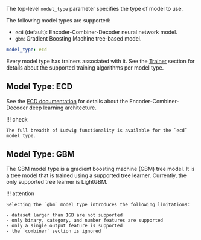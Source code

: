 The top-level `model_type` parameter specifies the type of model to use.

The following model types are supported:

- `ecd` (default): Encoder-Combiner-Decoder neural network model.
- `gbm`: Gradient Boosting Machine tree-based model.

```yaml
model_type: ecd
```

Every model type has trainers associated with it. See the [Trainer](../trainer) section for details about the supported training algorithms per model type.

## Model Type: ECD

See the [ECD documentation](../../user_guide/how_ludwig_works/#ecd-architecture) for details about the Encoder-Combiner-Decoder deep learning architecture.

!!! check

    The full breadth of Ludwig functionality is available for the `ecd` model type.

## Model Type: GBM

The GBM model type is a gradient boosting machine (GBM) tree model. It is a tree model that is trained using a supported tree learner. Currently, the only supported tree learner is LightGBM.

!!! attention

    Selecting the `gbm` model type introduces the following limitations:

    - dataset larger than 1GB are not supported
    - only binary, category, and number features are supported
    - only a single output feature is supported
    - the `combiner` section is ignored
